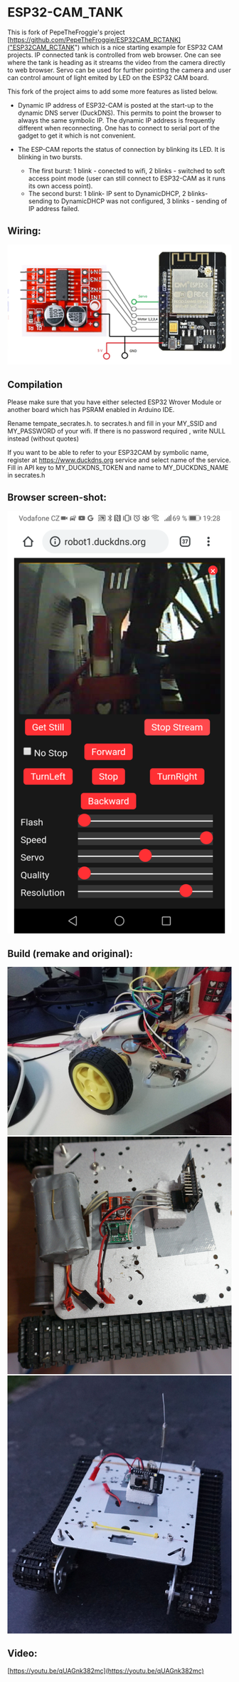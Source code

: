 # ESP32-CAM_TANK

This is fork of PepeTheFroggie's project [https://github.com/PepeTheFroggie/ESP32CAM_RCTANK]("ESP32CAM_RCTANK") which is a nice starting example for ESP32 CAM projects.
IP connected tank is controlled from web browser. One can see where the tank is heading as it streams the video from the camera directly to web browser. Servo can be used for further pointing the camera and user can control amount of light emited by LED on the ESP32 CAM board.

This fork of the project aims to add some more features as listed below.

- Dynamic IP address of ESP32-CAM is posted at the start-up to the dynamic DNS server (DuckDNS). This permits to point the browser to always the same symbolic IP. The dynamic IP address is frequently different when reconnecting. One has to connect to serial port of the gadget to get it which is not convenient.

- The ESP-CAM reports the status of connection by blinking its LED. It is blinking in two bursts. 
   - The first burst: 1 blink - conected to wifi, 2 blinks - switched to soft access point mode (user can still connect to ESP32-CAM as it runs its own access point).
   - The second burst: 1 blink- IP sent to DynamicDHCP, 2 blinks- sending to DynamicDHCP was not configured, 3 blinks - sending of IP address failed.



## Wiring:
![wiring.jpg](pictures/wiring.jpg "Wiring")

## Compilation 
Please make sure that you have either selected ESP32 Wrover Module or another board which has PSRAM enabled in Arduino IDE.

Rename tempate_secrates.h. to secrates.h and fill in your MY_SSID and MY_PASSWORD of your wifi. If there is no password required , write NULL instead (without quotes)

If you want to be able to refer to your ESP32CAM by symbolic name, register at https://www.duckdns.org service and select name of the service. Fill in API key to MY_DUCKDNS_TOKEN and name to MY_DUCKDNS_NAME in secrates.h


## Browser screen-shot:
![browser.png](pictures/browser.png "Control")

## Build (remake and original):
![remake.jpg](pictures/remake.jpg "Remake")
![original_detail.jpg](pictures/original_detail.jpg "Original - detail")
![original.jpg](pictures/original.jpg "Original")

## Video:
[https://youtu.be/qUAGnk382mc](https://youtu.be/qUAGnk382mc)
